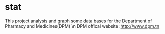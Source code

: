 # stat
This project analysis and graph some data bases for the Department of Pharmacy and Medicines(DPM) \n
DPM offical website :http://www.dpm.tn
